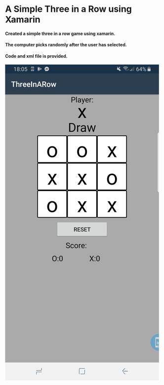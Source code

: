# A Simple Three in a Row using Xamarin

#### Created a simple three in a row game using xamarin.
#### The computer picks randomly after the user has selected.
#### Code and xml file is provided.

![test image size](https://github.com/ebotun/Code/blob/master/Simple%20Three%20in%20a%20Row/Threeinarow.jpg?raw=true)

